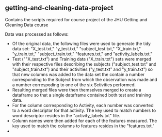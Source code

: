 ## getting-and-cleaning-data-project

Contains the scripts required for course project of the JHU Getting and Cleaning Data course

Data was processed as follows:

* Of the original data, the following files were used to generate the tidy data set: "X_test.txt," "y_test.txt," "subject_test.txt," "X_train.txt," "y_train.txt," "subject_train.txt," "features.txt," and "activity_labels.txt."
* Test (""X_test.txt") and Training data ("X_train.txt") sets were merged with their respective files describing the subjects ("subject_test.txt" and "subject_train.txt") and their activities ("y_test.txt" and "y_train.txt") so that new columns was added to the data set the contain a number corresponding to the Subject from which the observation was made and a number correspoding to one of the six Sctivities performed.
* Resulting merged files were then themselves merged to create a dataframe so that a single dataframe contained both test and training data.
* For the column corresponding to Activity, each number was converted to a word descriptor for that activity.  The key used to match numbers to word descriptor resides in the "activity_labels.txt" file.
* Column names were then added for each of the features measured.  The key used to match the columns to features resides in the "features.txt."
* 
